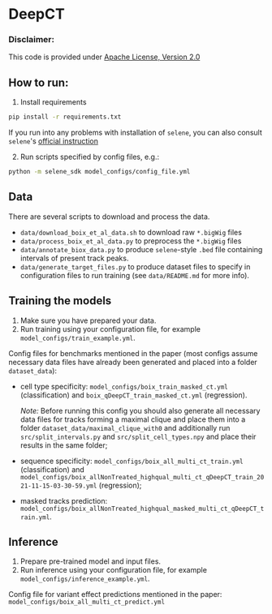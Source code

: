 # DeepCT

### Disclaimer:
This code is provided under [Apache License, Version 2.0](https://opensource.org/licenses/Apache-2.0)

## How to run:

1. Install requirements
```zsh
pip install -r requirements.txt
```
If you run into any problems with installation of `selene`, you can also consult `selene`'s [official instruction](https://github.com/FunctionLab/selene/blob/master/README.md#installing-selene-from-source)

2. Run scripts specified by config files, e.g.:
```zsh
python -m selene_sdk model_configs/config_file.yml
```

## Data 

There are several scripts to download and process the data.
* `data/download_boix_et_al_data.sh` to download raw `*.bigWig` files
* `data/process_boix_et_al_data.py` to preprocess the `*.bigWig` files
* `data/annotate_biox_data.py` to produce `selene`-style `.bed` file containing intervals of present track peaks.
* `data/generate_target_files.py` to produce dataset files to specify in configuration files to run training (see `data/README.md` for more info).

## Training the models

1. Make sure you have prepared your data.
2. Run training using your configuration file, for example `model_configs/train_example.yml`.

Config files for benchmarks mentioned in the paper (most configs assume necessary data files have already been generated and placed into a folder `dataset_data`):
* cell type specificity: `model_configs/boix_train_masked_ct.yml` (classification) and `boix_qDeepCT_train_masked_ct.yml` (regression). 

    *Note:* Before running this config you should also generate all necessary data files for tracks forming a maximal clique and place them into a folder `dataset_data/maximal_clique_with0` and additionally run `src/split_intervals.py` and `src/split_cell_types.npy` and place their results in the same folder;
* sequence specificity: `model_configs/boix_all_multi_ct_train.yml` (classification) and `model_configs/boix_allNonTreated_highqual_multi_ct_qDeepCT_train_2021-11-15-03-30-59.yml` (regression);
* masked tracks prediction: `model_configs/boix_allNonTreated_highqual_masked_multi_ct_qDeepCT_train.yml`.

## Inference

1. Prepare pre-trained model and input files.
2. Run inference using your configuration file, for example `model_configs/inference_example.yml`.

Config file for variant effect predictions mentioned in the paper: `model_configs/boix_all_multi_ct_predict.yml`
